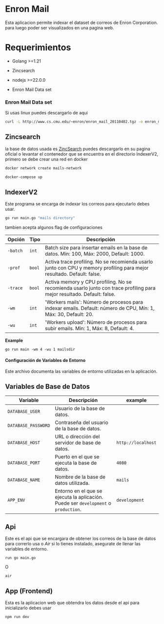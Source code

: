 # Enron Mail

Esta aplicacion permite indexar el dataset de correos de Enron Corporation. para luego poder ser visualizados en una pagina web.

# Requerimientos
* Golang >=1.21
* Zincsearch
* nodejs >=22.0.0


* Enron Mail Data set

### Enron Mail Data set

Si usas linux puedes descargarlo de aqui
```bash
curl -L http://www.cs.cmu.edu/~enron/enron_mail_20110402.tgz -o enron_mail_20110402.tgz && tar -xf enron_mail_20110402.tgz
```

## Zincsearch
la base de datos usada es [ZincSearch](https://github.com/zincsearch/zincsearch) puedes descargarlo en su pagina oficial o levantar el contenedor que se encuentra en el directorio IndexerV2, primero se debe crear una red en docker

```bash
docker network create mails-network

docker-compose up
```

## IndexerV2

Este programa se encarga de indexar los correos para ejecutarlo debes usar.
```bash
go run main.go "mails directory"
```

tambien acepta algunos flag de configuraciones

| Opción   | Tipo  | Descripción |
|----------|-------|-------------|
| `-batch` | `int` | Batch size para insertar emails en la base de datos. Mín: 100, Máx: 2000, Default: 1000. |
| `-prof`  | `bool` | Activa trace profiling. No se recomienda usarlo junto con CPU y memory profiling para mejor resultado. Default: false. |
| `-trace` | `bool` | Activa memory y CPU profiling. No se recomienda usarlo junto con trace profiling para mejor resultado. Default: false. |
| `-wm`    | `int` | 'Workers mails': Número de procesos para indexar emails. Default: número de CPU, Mín: 1, Máx: 30, Default: 20. |
| `-wu`    | `int` | 'Workers upload': Número de procesos para subir emails. Mín: 1, Máx: 8, Default: 4. |

**Example**
```batch
go run main -wm 4 -wu 1 mailsdir
```
#### Configuración de Variables de Entorno

Este archivo documenta las variables de entorno utilizadas en la aplicación.

## Variables de Base de Datos

| Variable              | Descripción                                      | example |
|-----------------------|--------------------------------------------------|-------------------|
| `DATABASE_USER`       | Usuario de la base de datos.                     |           |
| `DATABASE_PASSWORD`   | Contraseña del usuario de la base de datos.      |  |
| `DATABASE_HOST`       | URL o dirección del servidor de base de datos.   | `http://localhost` |
| `DATABASE_PORT`       | Puerto en el que se ejecuta la base de datos.    | `4080`           |
| `DATABASE_NAME`       | Nombre de la base de datos utilizada.            | `mails`         |
| `APP_ENV` | Entorno en el que se ejecuta la aplicación. Puede ser `development` o `production`. | `development` |

## Api

Este es el api que se encargara de obtener los correos de la base de datos para correrlo usa o *Air* si lo tienes instalado, asegurate de llenar las variables de entorno.

```
run go main.go
```

O

```
air
```

## App (Frontend)

Esta es la aplicacion web que obtendra los datos desde el api para inicializarlo debes usar 

```
npm run dev
```




